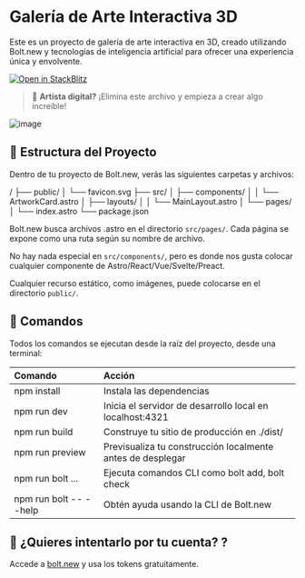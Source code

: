 # Galería de Arte Interactiva 3D

Este es un proyecto de galería de arte interactiva en 3D, creado utilizando Bolt.new y tecnologías de inteligencia artificial para ofrecer una experiencia única y envolvente.

[![Open in StackBlitz](https://developer.stackblitz.com/img/open_in_stackblitz.svg)](https://stackblitz.com/)

> 🎨 **Artista digital?** ¡Elimina este archivo y empieza a crear algo increíble!

![image](https://github.com/user-attachments/assets/e062ecaa-4b17-4e44-93ad-3e35d81be45a)

## 🚀 Estructura del Proyecto

Dentro de tu proyecto de Bolt.new, verás las siguientes carpetas y archivos:

/ ├── public/ │ └── favicon.svg ├── src/ │ ├── components/ │ │ └── ArtworkCard.astro │ ├── layouts/ │ │ └── MainLayout.astro │ └── pages/ │ └── index.astro └── package.json


Bolt.new busca archivos .astro en el directorio `src/pages/`. Cada página se expone como una ruta según su nombre de archivo.

No hay nada especial en `src/components/`, pero es donde nos gusta colocar cualquier componente de Astro/React/Vue/Svelte/Preact.

Cualquier recurso estático, como imágenes, puede colocarse en el directorio `public/`.

## 🧞 Comandos

Todos los comandos se ejecutan desde la raíz del proyecto, desde una terminal:

| Comando                  | Acción                                           |
| :----------------------- | :----------------------------------------------- |
| npm install              | Instala las dependencias                         |
| npm run dev              | Inicia el servidor de desarrollo local en localhost:4321 |
| npm run build            | Construye tu sitio de producción en ./dist/     |
| npm run preview          | Previsualiza tu construcción localmente antes de desplegar |
| npm run bolt ...         | Ejecuta comandos CLI como bolt add, bolt check |
| npm run bolt -- --help   | Obtén ayuda usando la CLI de Bolt.new           |

## 👀 ¿Quieres intentarlo por tu cuenta? ?

Accede a [bolt.new](https://docs.bolt.new) y usa los tokens gratuitamente.
